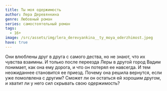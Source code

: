 ```yaml
---
title: Ты моя одержимость
author: Лера Деревянкина
genre: Любовный роман
series: самостоятельный роман
tags:
  - 16+
image: /src/assets/img/lera_derevyankina__ty_moya_oderzhimost.jpeg
have: true
---
```

Они влюблены друг в друга с самого дества, но не знают, что их чувства взаимны. И только после переезда Леры в другой город Вадим понимает, как она ему дорога, и что он потерял ее навсегда. И тем неожиданнее становится ее приезд. Почему она решила вернутся, если уже помолвлена с другим? Сможет ли он остаться ей хорошим другом, и хватит ли у него сил скрывать свою одержимость?
